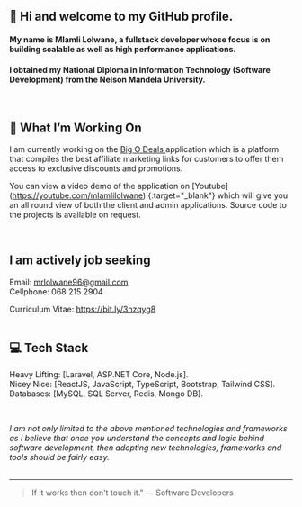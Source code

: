 ## :wave: Hi and welcome to my GitHub profile.



#### My name is Mlamli Lolwane, a fullstack developer whose focus is on building scalable as well as high performance applications. 

#### I obtained my National Diploma in Information Technology (Software Development) from the Nelson Mandela University. 

<br/>

## 📌 What I’m Working On

I am currently working on the <a href="https://bigodeals.net" target="_blank" rel="noopener noreferrer"> Big O Deals </a> application which is a platform that compiles the best affiliate marketing links for customers
to offer them access to exclusive discounts and promotions. <br/>

You can view a video demo of the application on [Youtube] (https://youtube.com/mlamlilolwane) {:target="_blank"} which will give you an all round view of both the client and admin applications.
Source code to the projects is available on request.

<br/>

## I am actively job seeking

Email: mrlolwane96@gmail.com <br/>
Cellphone: 068 215 2904 <br/>

Curriculum Vitae: https://bit.ly/3nzqyg8 <br/> <br/>

## 💻 Tech Stack

Heavy Lifting: [Laravel, ASP.NET Core, Node.js]. <br/>
Nicey Nice: [ReactJS, JavaScript, TypeScript, Bootstrap, Tailwind CSS]. <br/>
Databases: [MySQL, SQL Server, Redis, Mongo DB]. <br/>

<br/>

*I am not only limited to the above mentioned technologies and frameworks as I believe that once you understand
the concepts and logic behind software development, then adopting new technologies, frameworks and tools should be fairly easy.* <br/><br/>


---

> If it works then don't touch it." 
— Software Developers
